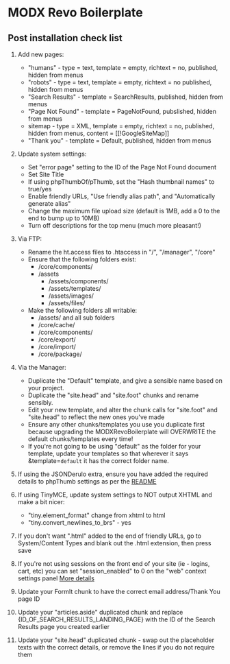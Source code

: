# MODX Revo Boilerplate

## Post installation check list

1. Add new pages:
    * "humans" - type = text, template = empty, richtext = no, published, hidden from menus
    * "robots" - type = text, template = empty, richtext = no published, hidden from menus
    * "Search Results" - template = SearchResults, published, hidden from menus
    * "Page Not Found" - template = PageNotFound, pubslished, hidden from menus
    * sitemap - type = XML, template = empty, richtext = no, published, hidden from menus, content = [[!GoogleSiteMap]]
    * "Thank you" - template = Default, published, hidden from menus

2. Update system settings:
    * Set "error page" setting to the ID of the Page Not Found document
    * Set Site Title
    * If using phpThumbOf/pThumb, set the "Hash thumbnail names" to true/yes
    * Enable friendly URLs, "Use friendly alias path", and "Automatically generate alias"
    * Change the maximum file upload size (default is 1MB, add a 0 to the end to bump up to 10MB)
    * Turn off descriptions for the top menu (much more pleasant!)

3. Via FTP:
    * Rename the ht.access files to .htaccess in "/", "/manager", "/core"
    * Ensure that the following folders exist:
        * /core/components/
        * /assets
            * /assets/components/
            * /assets/templates/
            * /assets/images/
            * /assets/files/
    * Make the following folders all writable:
        * /assets/ and all sub folders
        * /core/cache/
        * /core/components/
        * /core/export/
        * /core/import/
        * /core/package/

4. Via the Manager:
    * Duplicate the "Default" template, and give a sensible name based on your project.
    * Duplicate the "site.head" and "site.foot" chunks and rename sensibly.
    * Edit your new template, and alter the chunk calls for "site.foot" and "site.head" to reflect the new ones you've made
    * Ensure any other chunks/templates you use you duplicate first because upgrading the MODXRevoBoilerplate will OVERWRITE the default chunks/templates every time!
    * If you're not going to be using "default" as the folder for your template, update your templates so that wherever it says &template=`default` it has the correct folder name.

5. If using the JSONDerulo extra, ensure you have added the required details to phpThumb settings as per the [README](http://modx.com/extras/package/jsonderulo)

6. If using TinyMCE, update system settings to NOT output XHTML and make a bit nicer:
    * "tiny.element_format" change from xhtml to html
    * "tiny.convert_newlines_to_brs" - yes

7. If you don't want ".html" added to the end of friendly URLs, go to System/Content Types and blank out the .html extension, then press save

8. If you're not using sessions on the front end of your site (ie - logins, cart, etc) you can set "session_enabled" to 0 on the "web" context settings panel [More details](http://develop.modx.com/blog/2012/04/05/new-for-2.2.1-session-less-contexts/?utm_source=modx_forum&utm_medium=modx&utm_campaign=dev_blog&utm_content=sessionless_contexts)

9. Update your FormIt chunk to have the correct email address/Thank You page ID

10. Update your "articles.aside" duplicated chunk and replace {ID_OF_SEARCH_RESULTS_LANDING_PAGE} with the ID of the Search Results page you created earlier

11. Update your "site.head" duplicated chunk - swap out the placeholder texts with the correct details, or remove the lines if you do not require them

